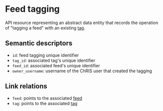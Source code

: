 # Feed tagging

API resource representing an abstract data entity that records the operation of 
"tagging a feed" with an existing [tag](tag.md).


## Semantic descriptors

* `id`: feed tagging unique identifier
* `tag_id`: associated tag's unique identifier
* `feed_id`: associated feed's unique identifier
* `owner_username`: username of the ChRIS user that created the tagging


## Link relations

* `feed`: points to the associated [feed](feed.md)
* `tag`: points to the associated [tag](tag.md)
